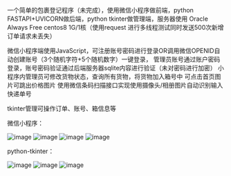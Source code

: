 一个简单的包裹登记程序（未完成），使用微信小程序做前端，python FASTAPI+UVICORN做后端，python tkinter做管理端，服务器使用 Oracle Always Free centos8 1G/1核（使用request 进行多线程测试同时发送500次新增订单请求未丢失）

 微信小程序端使用JavaScript，可注册账号密码进行登录OR调用微信OPENID自动创建账号（3个随机字符+5个随机数字）一键登录，
 管理员账号通过账户密码登录，账号密码验证通过后端服务器sqlite内容进行验证（未对密码进行加密）
 小程序内管理员可修改货物状态，查询所有货物，将货物加入箱号中
 可点击首页图片可跳出价格图片
 使用微信条码扫描接口实现使用摄像头/相册图片自动识别输入快递单号

 tkinter管理可操作订单、账号、箱信息等

微信小程序：

![image](https://github.com/chenjijun/WeChatapp-python/assets/5528543/087ea6b9-0270-43f9-87a4-82cae31a3485)
![image](https://github.com/chenjijun/WeChatapp-python/assets/5528543/4b4e8d2f-b5ac-4c1e-8d5b-d94f07ba5d38)
![image](https://github.com/chenjijun/WeChatapp-python/assets/5528543/9a6cde48-df87-4f4c-aa0f-3f62ab0bcdb1)
![image](https://github.com/chenjijun/WeChatapp-python/assets/5528543/f716058e-61b1-4002-9dc4-32be3b1ac454)

python-tkinter：

![image](https://github.com/chenjijun/WeChatapp-python/assets/5528543/36115c62-d127-4afb-a638-09810d866eb2)
![image](https://github.com/chenjijun/WeChatapp-python/assets/5528543/494e734f-fe07-4faa-a029-280c513f96d5)
![image](https://github.com/chenjijun/WeChatapp-python/assets/5528543/fa25587f-46f7-4d89-92c8-58c316ecaab1)



